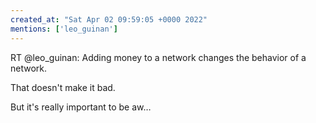 ```yaml
---
created_at: "Sat Apr 02 09:59:05 +0000 2022"
mentions: ['leo_guinan']
---
```


RT @leo_guinan: Adding money to a network changes the behavior of a network.

That doesn't make it bad.

But it's really important to be aw…